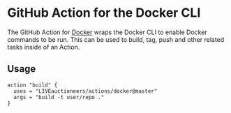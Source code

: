 # GitHub Action for the Docker CLI

The GitHub Action for [Docker](https://docker.com/) wraps the Docker CLI to enable Docker commands to be run. This can be used to build, tag, push and other related tasks inside of an Action.

## Usage

```
action "build" {
  uses = "LIVEauctioneers/actions/docker@master"
  args = "build -t user/repo ."
}
```
